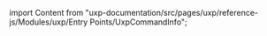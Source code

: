 
import Content from "uxp-documentation/src/pages/uxp/reference-js/Modules/uxp/Entry Points/UxpCommandInfo";

<Content query="product=xd"/>
